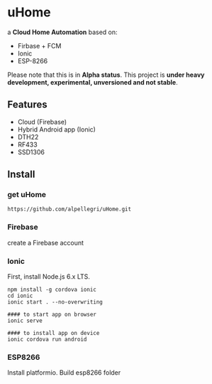 # uHome

a **Cloud Home Automation** based on:
* Firbase + FCM
* Ionic
* ESP-8266

Please note that this is in **Alpha status**. This project is **under heavy development, experimental, unversioned and not stable**.

## **Features**
* Cloud (Firebase)
* Hybrid Android app (Ionic)
* DTH22
* RF433
* SSD1306

## Install

### get uHome
```
https://github.com/alpellegri/uHome.git
```
### Firebase
create a Firebase account
### Ionic
First, install Node.js 6.x LTS.
```
npm install -g cordova ionic
cd ionic
ionic start . --no-overwriting

#### to start app on browser
ionic serve

#### to install app on device
ionic cordova run android
```
### ESP8266
Install platformio. Build esp8266 folder
